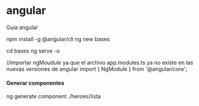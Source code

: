 # angular
Guia angular

npm install -g @angular/cli
ng new bases

cd bases
ng serve -o

//importar ngMoudule ya que el archivo app.modules.ts ya no existe en las nuevas versiones de angular
import { NgModule } from '@angular/core';

#### Generar componentes
ng generate component ./heroes/lista